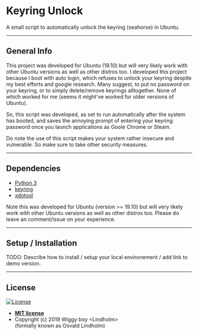 # Keyring Unlock
A small script to automatically unlock the keyring (seahorse) in Ubuntu.

---
<!---
## Table of contents
* [General info](#general-info)
* [Setup / Installation](#setup-/-installation)
* [Contact](#contact)

---
-->

## General Info
This project was developed for Ubuntu (19.10) but will very likely work with other Ubuntu versions as well as other distros too. I developed this project because I boot with auto login, which refuses to unlock your keyring despite my best efforts and google research. Many suggest, to put no password on your keyring, or to simply delete/remove keyrings alltogether. None of which worked for me (seems it might've worked for older versions of Ubuntu).

So, this script was developed, as set to run automatically after the system has booted, and saves the annoying prompt of entering your keyring password once you launch applications as Goole Chrome or Steam.

Do note the use of this script makes your system rather insecure and vulnerable. So make sure to take other security measures.

---

## Dependencies
* [Python 3](https://www.python.org/download/releases/3.0/)
* [keyring](https://pypi.org/project/keyring/)
* [xdotool](https://github.com/jordansissel/xdotool)

Note this was developed for Ubuntu (version >= 19.10) but will very likely work with other Ubuntu versions as well as other distros too. Please do leave an comment/issue on your experience.

---

## Setup / Installation
TODO: Describe how to install / setup your local environement / add link to demo version.

---

## License

[![License](http://img.shields.io/:license-mit-blue.svg?style=flat-square)](http://badges.mit-license.org)

- **[MIT license](http://opensource.org/licenses/mit-license.php)**
- Copyright (c) 2019 Wiggy boy \<Lindholm\>\
  (formally known as Osvald Lindholm)
